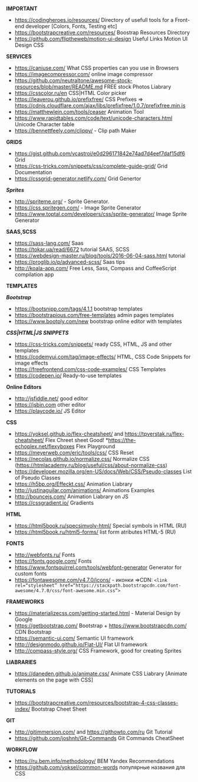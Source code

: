 **IMPORTANT**
* https://codingheroes.io/resources/ Directory of usefull tools for a Front-end developer [Colors, Fonts, Testing etc]
* https://bootstrapcreative.com/resources/ Boostrap Resources Directory
* https://github.com/fliptheweb/motion-ui-design Useful Links Motion UI Design CSS


**SERVICES**
* https://caniuse.com/  What CSS properties can you use in Browsers
* https://imagecompressor.com/ online image compressor 
* https://github.com/neutraltone/awesome-stock-resources/blob/master/README.md FREE stock Photos Liabrary
* https://csscolor.ru/en CSS|HTML Color picker
* https://leaverou.github.io/prefixfree/ CSS Prefixes => https://cdnjs.cloudflare.com/ajax/libs/prefixfree/1.0.7/prefixfree.min.js
* https://matthewlein.com/tools/ceaser Animation Tool
* https://www.rapidtables.com/code/text/unicode-characters.html Unicode Character table
* https://bennettfeely.com/clippy/ - Clip path Maker

**GRIDS**
* https://gist.github.com/vcastroi/e0d296171842e74ad7d4eef7daf15df6 Grid 
* https://css-tricks.com/snippets/css/complete-guide-grid/ Grid Documentation
* https://cssgrid-generator.netlify.com/ Grid Genertor

***Sprites***
* http://spriteme.org/ - Sprite Generator. 
* https://css.spritegen.com/ - Image Sprite Generator
* https://www.toptal.com/developers/css/sprite-generator/ Image Sprite Generator

**SAAS,SCSS**
* https://sass-lang.com/ Saas 
* https://tokar.ua/read/6672 tutorial SAAS, SCSS
* https://webdesign-master.ru/blog/tools/2016-06-04-sass.html tutorial
* https://proglib.io/p/advanced-scss/ Saas tips
* http://koala-app.com/ Free  Less, Sass, Compass and CoffeeScript compilation app


**TEMPLATES**

***Bootstrap***
* https://bootsnipp.com/tags/4.1.1 bootstrap templates
* https://bootstrapious.com/free-templates admin pages templates
* https://www.bootply.com/new bootstrap online editor with templates

***CSS|HTML|JS SNIPPETS***
* https://css-tricks.com/snippets/ ready CSS, HTML, JS and other templates
* https://codemyui.com/tag/image-effects/   HTML, CSS Code Snippets for image effects
* https://freefrontend.com/css-code-examples/ CSS Templates
* https://codepen.io/ Ready-to-use templates

**Online Editors**
* http://jsfiddle.net/  good editor
* https://jsbin.com  other editor
* https://playcode.io/ JS Editor


**CSS**
* https://yoksel.github.io/flex-cheatsheet/ and https://tpverstak.ru/flex-cheatsheet/ Flex Chreet sheet Good!
*https://the-echoplex.net/flexyboxes Flex Playground
* https://meyerweb.com/eric/tools/css/ CSS Reset 
* https://necolas.github.io/normalize.css/ Normalize CSS (https://htmlacademy.ru/blog/useful/css/about-normalize-css)
* https://developer.mozilla.org/en-US/docs/Web/CSS/Pseudo-classes List of Pseudo Classes
* https://h5bp.org/Effeckt.css/ Animation Liabrary
* http://justinaguilar.com/animations/ Animations Examples
* http://bouncejs.com/ Animation Liabrary on JS
* https://cssgradient.io/ Gradients

**HTML**
* https://html5book.ru/specsimvoly-html/ Special symbols in HTML (RU)
* https://html5book.ru/html5-forms/ list form atributes HTML-5 (RU)

**FONTS**
* http://webfonts.ru/ Fonts
* https://fonts.google.com/ Fonts
* https://www.fontsquirrel.com/tools/webfont-generator Generator for custom fonts
* https://fontawesome.com/v4.7.0/icons/ - иконки
=>CDN: ```<link rel=“stylesheet” href=“https://stackpath.bootstrapcdn.com/font-awesome/4.7.0/css/font-awesome.min.css”>```

**FRAMEWORKS**
* https://materializecss.com/getting-started.html -  Material Design by Google
* https://getbootstrap.com/ Bootstrap + https://www.bootstrapcdn.com/ CDN Bootstrap
* https://semantic-ui.com/ Semantic UI framework
* http://designmodo.github.io/Flat-UI/ Flat UI framework
* http://compass-style.org/ CSS Framework, good for creating Sprites

**LIABRARIES**
* https://daneden.github.io/animate.css/ Animate CSS Liabrary [Animate elements on the page with CSS]

**TUTORIALS**
* https://bootstrapcreative.com/resources/bootstrap-4-css-classes-index/ Bootstrap Cheet Sheet


**GIT**
* http://gitimmersion.com/ and https://githowto.com/ru Git Tutorial
* https://github.com/joshnh/Git-Commands Git Commands CheatSheet

**WORKFLOW**
* https://ru.bem.info/methodology/ BEM Yandex Recommendations
* https://github.com/yoksel/common-words популярные названия для СSS
